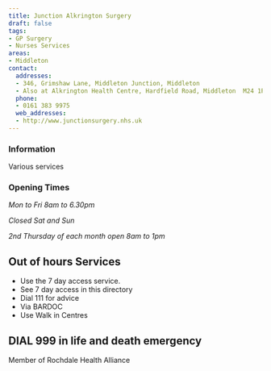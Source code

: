 ```yaml
---
title: Junction Alkrington Surgery
draft: false
tags:
- GP Surgery
- Nurses Services
areas:
- Middleton
contact:
  addresses:
  - 346, Grimshaw Lane, Middleton Junction, Middleton
  - Also at Alkrington Health Centre, Hardfield Road, Middleton  M24 1PQ
  phone:
  - 0161 383 9975
  web_addresses:
  - http://www.junctionsurgery.nhs.uk
---
```


### Information
Various services

### Opening Times
*Mon to Fri 8am to 6.30pm*

*Closed Sat and Sun*

*2nd Thursday of each month open 8am to 1pm*

## Out of hours Services
- Use the 7 day access service.
- See 7 day access in this directory
- Dial 111 for advice
- Via BARDOC
- Use Walk in Centres

## DIAL 999 in life and death emergency

Member of Rochdale Health Alliance
